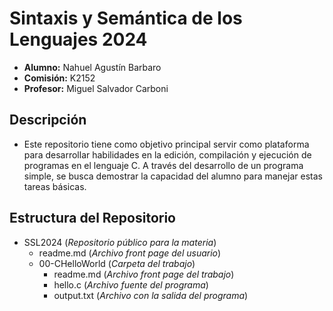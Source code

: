 # Sintaxis y Semántica de los Lenguajes 2024

- **Alumno:** Nahuel Agustín Barbaro
- **Comisión:** K2152
- **Profesor:** Miguel Salvador Carboni

## Descripción
- Este repositorio tiene como objetivo principal servir como plataforma para desarrollar habilidades en la edición, compilación y ejecución de programas en el lenguaje C. A través del desarrollo de un programa simple, se busca demostrar la capacidad del alumno para manejar estas tareas básicas.

## Estructura del Repositorio
- SSL2024 (*Repositorio público para la materia*)
  - readme.md (*Archivo front page del usuario*)
  - 00-CHelloWorld (*Carpeta del trabajo*)
    - readme.md (*Archivo front page del trabajo*)
    - hello.c (*Archivo fuente del programa*)
    - output.txt (*Archivo con la salida del programa*)
